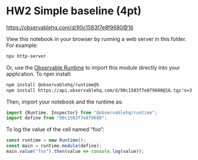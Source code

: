 # HW2 Simple baseline (4pt)

https://observablehq.com/d/90c1583f7e8f9680@16

View this notebook in your browser by running a web server in this folder. For
example:

~~~sh
npx http-server
~~~

Or, use the [Observable Runtime](https://github.com/observablehq/runtime) to
import this module directly into your application. To npm install:

~~~sh
npm install @observablehq/runtime@5
npm install https://api.observablehq.com/d/90c1583f7e8f9680@16.tgz?v=3
~~~

Then, import your notebook and the runtime as:

~~~js
import {Runtime, Inspector} from "@observablehq/runtime";
import define from "90c1583f7e8f9680";
~~~

To log the value of the cell named “foo”:

~~~js
const runtime = new Runtime();
const main = runtime.module(define);
main.value("foo").then(value => console.log(value));
~~~
